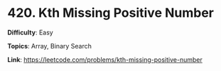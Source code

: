 # 420. Kth Missing Positive Number

**Difficulty**: Easy

**Topics**: Array, Binary Search

**Link**: https://leetcode.com/problems/kth-missing-positive-number
